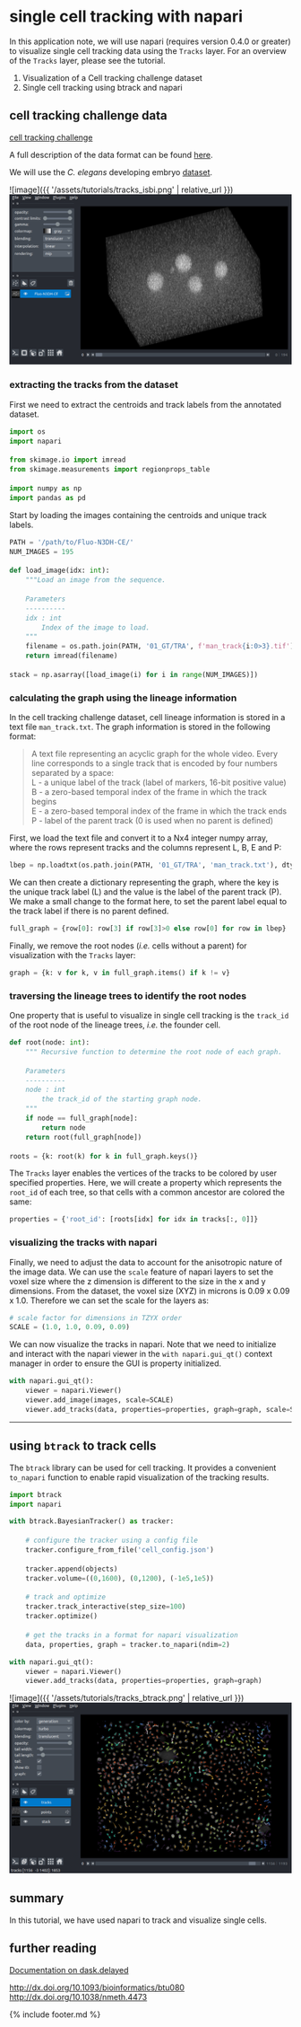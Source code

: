 # single cell tracking with napari

In this application note, we will use napari (requires version 0.4.0 or greater) to visualize single cell tracking data using the `Tracks` layer. For an overview of the `Tracks` layer, please see the tutorial.

1. Visualization of a Cell tracking challenge dataset
2. Single cell tracking using btrack and napari


## cell tracking challenge data
[cell tracking challenge](http://celltrackingchallenge.net/3d-datasets/)  

A full description of the data format can be found [here](https://public.celltrackingchallenge.net/documents/Naming%20and%20file%20content%20conventions.pdf).

We will use the *C. elegans* developing embryo [dataset](http://data.celltrackingchallenge.net/training-datasets/Fluo-N3DH-CE.zip).

![image]({{ '/assets/tutorials/tracks_isbi.png' | relative_url }})
![image](/assets/tutorials/tracks_isbi.png)

### extracting the tracks from the dataset

First we need to extract the centroids and track labels from the annotated dataset.

```python
import os
import napari

from skimage.io import imread
from skimage.measurements import regionprops_table

import numpy as np
import pandas as pd
```

Start by loading the images containing the centroids and unique track labels.

```python
PATH = '/path/to/Fluo-N3DH-CE/'
NUM_IMAGES = 195

def load_image(idx: int):
    """Load an image from the sequence.

    Parameters
    ----------
    idx : int
        Index of the image to load.
    """
    filename = os.path.join(PATH, '01_GT/TRA', f'man_track{i:0>3}.tif')
    return imread(filename)

stack = np.asarray([load_image(i) for i in range(NUM_IMAGES)])
```


### calculating the graph using the lineage information

In the cell tracking challenge dataset, cell lineage information is stored in a text file `man_track.txt`.  The graph information is stored in the following format:

> A text file representing an acyclic graph for the whole video. Every line corresponds
to a single track that is encoded by four numbers separated by a space:  
> L - a unique label of the track (label of markers, 16-bit positive value)  
> B - a zero-based temporal index of the frame in which the track begins  
> E - a zero-based temporal index of the frame in which the track ends  
> P - label of the parent track (0 is used when no parent is defined)  

First, we load the text file and convert it to a Nx4 integer numpy array, where the rows represent tracks
and the columns represent L, B, E and P:
```python
lbep = np.loadtxt(os.path.join(PATH, '01_GT/TRA', 'man_track.txt'), dtype=np.uint)
```

We can then create a dictionary representing the graph, where the key is the unique track label (L) and the value is the label of the parent track (P). We make a small change to the format here, to set the
parent label equal to the track label if there is no parent defined.  

```python
full_graph = {row[0]: row[3] if row[3]>0 else row[0] for row in lbep}
```

Finally, we remove the root nodes (*i.e.* cells without a parent) for visualization with the `Tracks` layer:
```python
graph = {k: v for k, v in full_graph.items() if k != v}
```

### traversing the lineage trees to identify the root nodes

One property that is useful to visualize in single cell tracking is the `track_id` of the root node of the lineage trees, *i.e.* the founder cell.

```python
def root(node: int):
    """ Recursive function to determine the root node of each graph.

    Parameters
    ----------
    node : int
        the track_id of the starting graph node.
    """
    if node == full_graph[node]:
        return node
    return root(full_graph[node])

roots = {k: root(k) for k in full_graph.keys()}
```

The `Tracks` layer enables the vertices of the tracks to be colored by user specified properties. Here, we will create a property which represents the `root_id` of each tree, so that cells with a common ancestor are colored the same:
```python
properties = {'root_id': [roots[idx] for idx in tracks[:, 0]]}
```

### visualizing the tracks with napari

Finally, we need to adjust the data to account for the anisotropic nature of the image data. We can use the `scale` feature of napari layers to set the voxel size where the z dimension is different to the size in the x and y dimensions. From the dataset, the voxel size (XYZ) in microns is 0.09 x 0.09 x 1.0. Therefore we can set the scale for the layers as:

```python
# scale factor for dimensions in TZYX order
SCALE = (1.0, 1.0, 0.09, 0.09)
```

We can now visualize the tracks in napari. Note that we need to initialize and interact with the napari viewer in the `with napari.gui_qt()` context manager in order to ensure the GUI is property initialized.

```python
with napari.gui_qt():
    viewer = napari.Viewer()
    viewer.add_image(images, scale=SCALE)
    viewer.add_tracks(data, properties=properties, graph=graph, scale=SCALE)
```

---

## using `btrack` to track cells

The `btrack` library can be used for cell tracking. It provides a convenient `to_napari` function to enable rapid visualization of the tracking results.

```python
import btrack
import napari
```


```python
with btrack.BayesianTracker() as tracker:

    # configure the tracker using a config file
    tracker.configure_from_file('cell_config.json')

    tracker.append(objects)
    tracker.volume=((0,1600), (0,1200), (-1e5,1e5))

    # track and optimize
    tracker.track_interactive(step_size=100)
    tracker.optimize()

    # get the tracks in a format for napari visualization
    data, properties, graph = tracker.to_napari(ndim=2)
```

```python
with napari.gui_qt():
    viewer = napari.Viewer()
    viewer.add_tracks(data, properties=properties, graph=graph)
```

![image]({{ '/assets/tutorials/tracks_btrack.png' | relative_url }})
![image](/assets/tutorials/tracks_btrack.png)

## summary
In this tutorial, we have used napari to track and visualize single cells.

## further reading

[Documentation on dask.delayed](https://docs.dask.org/en/latest/delayed.html)

http://dx.doi.org/10.1093/bioinformatics/btu080
http://dx.doi.org/10.1038/nmeth.4473

{% include footer.md %}
